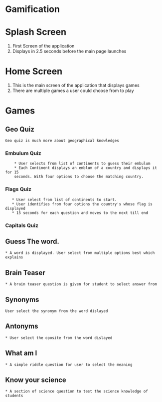 # Gamification
# Splash Screen
1. First Screen of the application
2. Displays in 2.5 seconds before the main page launches

# Home Screen
1. This is the main screen of the application that displays games
2. There are multiple games a user could choose from to play

# Games

## Geo Quiz
	Geo quiz is much more about geographical knowledges
### Embulum Quiz
	    * User selects from list of continents to guess their embulum
	    * Each Continent displays an emblum of a country and displays it for 15 
	    seconds. With four options to choose the matching country.
### Flags Quiz
	   * User select from list of continents to start.
	   * User identifies from four options the country's whose flag is displayed
	   * 15 seconds for each question and moves to the next till end
### Capitals Quiz
## Guess The word.
	* A word is displayed. User select from multiple options best which explains
## Brain Teaser
	* A brain teaser question is given for student to select answer from
## Synonyms
	User select the synonym from the word dislayed
## Antonyms
	* User select the oposite from the word dislayed
## What am I
	* A simple riddle question for user to select the meaning
## Know your science
	* A section of science question to test the science knowledge of students

